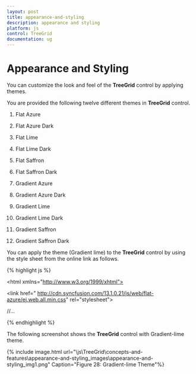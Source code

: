 ```yaml
---
layout: post
title: appearance-and-styling
description: appearance and styling
platform: js
control: TreeGrid
documentation: ug
---
```


# Appearance and Styling

You can customize the look and feel of the **TreeGrid** control by applying themes.

You are provided the following twelve different themes in **TreeGrid** control.

1. Flat Azure                          

2. Flat Azure Dark                 

3. Flat Lime                             

4. Flat Lime Dark                  

5. Flat Saffron                       

6. Flat Saffron Dark

7. Gradient Azure

8. Gradient Azure Dark

9. Gradient Lime

10. Gradient Lime Dark

11. Gradient Saffron

12. Gradient Saffron Dark



You can apply the theme (Gradient lime) to the **TreeGrid** control by using the style sheet from the online link as follows.



{% highlight js %}

<!DOCTYPE html>

<html xmlns="http://www.w3.org/1999/xhtml">

<head>

<title>Getting Started with TreeGrid Control for JavaScript</title>

<!-- style sheet for default theme(gradient lime) -->

<link href=" http://cdn.syncfusion.com/13.1.0.21/js/web/flat-azure/ej.web.all.min.css" rel="stylesheet">

//...

</html>


{% endhighlight %}



The following screenshot shows the **TreeGrid** control with Gradient-lime theme.

{% include image.html url="\js\TreeGrid\concepts-and-features\appearance-and-styling_images\appearance-and-styling_img1.png" Caption="Figure 28: Gradient-lime Theme"%}




